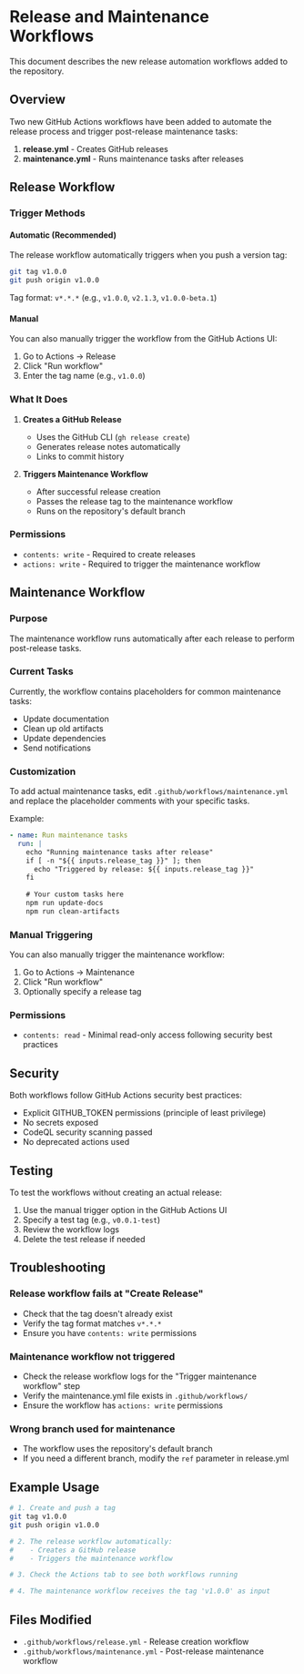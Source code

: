 # Release and Maintenance Workflows

This document describes the new release automation workflows added to the repository.

## Overview

Two new GitHub Actions workflows have been added to automate the release process and trigger post-release maintenance tasks:

1. **release.yml** - Creates GitHub releases
2. **maintenance.yml** - Runs maintenance tasks after releases

## Release Workflow

### Trigger Methods

#### Automatic (Recommended)
The release workflow automatically triggers when you push a version tag:

```bash
git tag v1.0.0
git push origin v1.0.0
```

Tag format: `v*.*.*` (e.g., `v1.0.0`, `v2.1.3`, `v1.0.0-beta.1`)

#### Manual
You can also manually trigger the workflow from the GitHub Actions UI:
1. Go to Actions → Release
2. Click "Run workflow"
3. Enter the tag name (e.g., `v1.0.0`)

### What It Does

1. **Creates a GitHub Release**
   - Uses the GitHub CLI (`gh release create`)
   - Generates release notes automatically
   - Links to commit history

2. **Triggers Maintenance Workflow**
   - After successful release creation
   - Passes the release tag to the maintenance workflow
   - Runs on the repository's default branch

### Permissions

- `contents: write` - Required to create releases
- `actions: write` - Required to trigger the maintenance workflow

## Maintenance Workflow

### Purpose

The maintenance workflow runs automatically after each release to perform post-release tasks.

### Current Tasks

Currently, the workflow contains placeholders for common maintenance tasks:
- Update documentation
- Clean up old artifacts
- Update dependencies
- Send notifications

### Customization

To add actual maintenance tasks, edit `.github/workflows/maintenance.yml` and replace the placeholder comments with your specific tasks.

Example:
```yaml
- name: Run maintenance tasks
  run: |
    echo "Running maintenance tasks after release"
    if [ -n "${{ inputs.release_tag }}" ]; then
      echo "Triggered by release: ${{ inputs.release_tag }}"
    fi
    
    # Your custom tasks here
    npm run update-docs
    npm run clean-artifacts
```

### Manual Triggering

You can also manually trigger the maintenance workflow:
1. Go to Actions → Maintenance
2. Click "Run workflow"
3. Optionally specify a release tag

### Permissions

- `contents: read` - Minimal read-only access following security best practices

## Security

Both workflows follow GitHub Actions security best practices:
- Explicit GITHUB_TOKEN permissions (principle of least privilege)
- No secrets exposed
- CodeQL security scanning passed
- No deprecated actions used

## Testing

To test the workflows without creating an actual release:
1. Use the manual trigger option in the GitHub Actions UI
2. Specify a test tag (e.g., `v0.0.1-test`)
3. Review the workflow logs
4. Delete the test release if needed

## Troubleshooting

### Release workflow fails at "Create Release"
- Check that the tag doesn't already exist
- Verify the tag format matches `v*.*.*`
- Ensure you have `contents: write` permissions

### Maintenance workflow not triggered
- Check the release workflow logs for the "Trigger maintenance workflow" step
- Verify the maintenance.yml file exists in `.github/workflows/`
- Ensure the workflow has `actions: write` permissions

### Wrong branch used for maintenance
- The workflow uses the repository's default branch
- If you need a different branch, modify the `ref` parameter in release.yml

## Example Usage

```bash
# 1. Create and push a tag
git tag v1.0.0
git push origin v1.0.0

# 2. The release workflow automatically:
#    - Creates a GitHub release
#    - Triggers the maintenance workflow

# 3. Check the Actions tab to see both workflows running

# 4. The maintenance workflow receives the tag 'v1.0.0' as input
```

## Files Modified

- `.github/workflows/release.yml` - Release creation workflow
- `.github/workflows/maintenance.yml` - Post-release maintenance workflow
